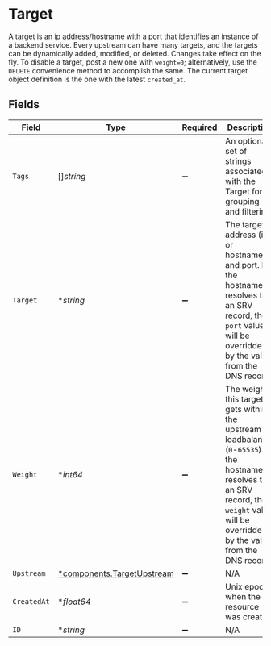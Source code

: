 # Target

A target is an ip address/hostname with a port that identifies an instance of a backend service. Every upstream can have many targets, and the targets can be dynamically added, modified, or deleted. Changes take effect on the fly. To disable a target, post a new one with `weight=0`; alternatively, use the `DELETE` convenience method to accomplish the same. The current target object definition is the one with the latest `created_at`.


## Fields

| Field                                                                                                                                                                                          | Type                                                                                                                                                                                           | Required                                                                                                                                                                                       | Description                                                                                                                                                                                    |
| ---------------------------------------------------------------------------------------------------------------------------------------------------------------------------------------------- | ---------------------------------------------------------------------------------------------------------------------------------------------------------------------------------------------- | ---------------------------------------------------------------------------------------------------------------------------------------------------------------------------------------------- | ---------------------------------------------------------------------------------------------------------------------------------------------------------------------------------------------- |
| `Tags`                                                                                                                                                                                         | []*string*                                                                                                                                                                                     | :heavy_minus_sign:                                                                                                                                                                             | An optional set of strings associated with the Target for grouping and filtering.                                                                                                              |
| `Target`                                                                                                                                                                                       | **string*                                                                                                                                                                                      | :heavy_minus_sign:                                                                                                                                                                             | The target address (ip or hostname) and port. If the hostname resolves to an SRV record, the `port` value will be overridden by the value from the DNS record.                                 |
| `Weight`                                                                                                                                                                                       | **int64*                                                                                                                                                                                       | :heavy_minus_sign:                                                                                                                                                                             | The weight this target gets within the upstream loadbalancer (`0`-`65535`). If the hostname resolves to an SRV record, the `weight` value will be overridden by the value from the DNS record. |
| `Upstream`                                                                                                                                                                                     | [*components.TargetUpstream](../../models/components/targetupstream.md)                                                                                                                        | :heavy_minus_sign:                                                                                                                                                                             | N/A                                                                                                                                                                                            |
| `CreatedAt`                                                                                                                                                                                    | **float64*                                                                                                                                                                                     | :heavy_minus_sign:                                                                                                                                                                             | Unix epoch when the resource was created.                                                                                                                                                      |
| `ID`                                                                                                                                                                                           | **string*                                                                                                                                                                                      | :heavy_minus_sign:                                                                                                                                                                             | N/A                                                                                                                                                                                            |